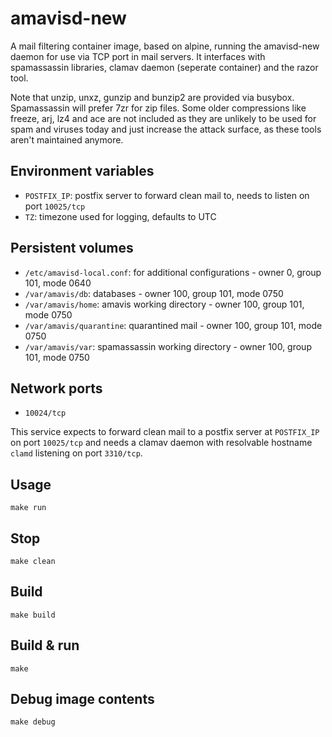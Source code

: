 # amavisd-new

A mail filtering container image, based on alpine, running the amavisd-new
daemon for use via TCP port in mail servers. It interfaces with spamassassin
libraries, clamav daemon (seperate container) and the razor tool.

Note that unzip, unxz, gunzip and bunzip2 are provided via busybox. Spamassassin
will prefer 7zr for zip files. Some older compressions like freeze, arj, lz4 and
ace are not included as they are unlikely to be used for spam and viruses today
and just increase the attack surface, as these tools aren't maintained anymore.

## Environment variables

- `POSTFIX_IP`: postfix server to forward clean mail to, needs to listen on port
  `10025/tcp`
- `TZ`: timezone used for logging, defaults to UTC

## Persistent volumes

- `/etc/amavisd-local.conf`: for additional configurations - owner 0, group 101, mode 0640
- `/var/amavis/db`: databases - owner 100, group 101, mode 0750
- `/var/amavis/home`: amavis working directory - owner 100, group 101, mode 0750
- `/var/amavis/quarantine`: quarantined mail - owner 100, group 101, mode 0750
- `/var/amavis/var`: spamassassin working directory - owner 100, group 101, mode 0750

## Network ports

- `10024/tcp`

This service expects to forward clean mail to a postfix server at `POSTFIX_IP`
on port `10025/tcp` and needs a clamav daemon with resolvable hostname `clamd`
listening on port `3310/tcp`.

## Usage

```shell
make run
```

## Stop

```shell
make clean
```

## Build

```shell
make build
```

## Build & run

```shell
make
```

## Debug image contents

```shell
make debug
```
